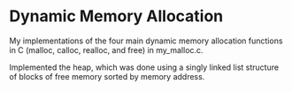 # Dynamic Memory Allocation
My implementations of the four main dynamic memory allocation functions in C (malloc, calloc, realloc, and free) in my_malloc.c.

Implemented the heap, which was done using a singly linked list structure of blocks of free memory sorted by memory address.
